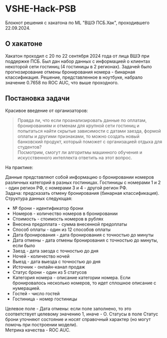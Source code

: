 # VSHE-Hack-PSB
Блокнот решения с хакатона по ML "ВШЭ ПСБ.Хак", проходившего 22.09.2024.

## О хакатоне
Хакатон проходил с 20 по 22 сентября 2024 года от лица ВШЭ при поддержке ПСБ. Был дан набор данных с информацией о клиентах некоторой сети гостиниц (4 гостиницы в 2 регионах). Задачей было прогнозирование отмены бронирования номера - бинарная классификация.
Решение, представленное в ноутбуке, набрало значение 0.7658 по ROC AUC, что выше проходного.

## Постановка задачи
Красивое введение от организаторов:

> Правда ли, что если проанализировать данные по оплатам, бронированиям и отменам для крупной сети гостиниц и попытаться найти скрытые зависимости с датами заезда, формой оплаты и другими признаками, то можно создать новый банковский продукт, который поможет с организацией отдыха для студентов? <br> Посмотрим, смогут ли алгоритмы машинного обучения и искусственного интеллекта ответить на этот вопрос.

На практике:

Данные представляют собой информацию о бронировании номеров различных категорий в разных гостиницах. Гостиницы с номерами 1 и 2 - один регион РФ, с номерами 3 и 4 - другой регион РФ.
<br>
Задача: предсказать отмену бронирования (бинарная классификация).
<br>
Структура данных следующая:
<br>
* № брони - идентификатор брони <br>
* Номеров - количество номеров в бронировании <br>
* Стоимость - стоимость номеров в рублях <br>
* Внесена предоплата - сумма внесенной предоплаты <br>
* Способ оплаты - один из 12 способов оплаты <br>
* Дата бронирования - дата бронирования с точностью до минуты <br>
* Дата отмены - дата отмены бронирования с точностью до минуты, если было <br>
* Заезд - дата заезда с точностью до дня <br>
* Ночей - количество ночей <br>
* Выезд - дата выезда с точностью до дня <br>
* Источник - онлайн-канал продаж <br>
* Статус брони - один из 5 статусов <br>
* Категория номера - описание категории номера. Если бронировалось несколько номеров, то идет сплошное описание с нумерацией. <br>
* Гостей - число гостей <br>
* Гостиница - номер гостиницы <br>

Целевое поле - Дата отмены: если поле заполнено, то это
соответствует целевому значению 1, иначе - О. Статусы в поле Статус брони уточняют состояние и носят справочный характер (но могут помочь при построении модели).
<br>
Метрика качества - ROC AUC.
<br>

